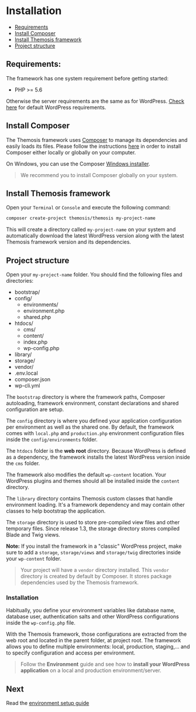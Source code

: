 Installation============- [Requirements](#requirements)
- [Install Composer](#install-composer)
- [Install Themosis framework](#install-themosis-framework)
- [Project structure](#project-structure)Requirements:-------------The framework has one system requirement before getting started:- PHP >= 5.6Otherwise the server requirements are the same as for WordPress. [Check here](https://wordpress.org/about/requirements/) for default WordPress requirements.Install Composer----------------The Themosis framework uses [Composer](https://getcomposer.org/) to manage its dependencies and easily loads its files. Please follow the instructions [here](https://getcomposer.org/doc/00-intro.md) in order to install Composer either locally or globally on your computer.On Windows, you can use the Composer [Windows installer](https://getcomposer.org/Composer-Setup.exe).> We recommend you to install Composer globally on your system.Install Themosis framework--------------------------Open your `Terminal` or `Console` and execute the following command:```bashcomposer create-project themosis/themosis my-project-name```This will create a directory called `my-project-name` on your system and automatically download the latest WordPress version along with the latest Themosis framework version and its dependencies.Project structure-----------------Open your `my-project-name` folder. You should find the following files and directories:- bootstrap/- config/	- environments/	- environment.php	- shared.php- htdocs/	- cms/	- content/	- index.php	- wp-config.php- library/- storage/- vendor/- .env.local- composer.json- wp-cli.ymlThe `bootstrap` directory is where the framework paths, Composer autoloading, framework environment, constant declarations and shared configuration are setup.The `config` directory is where you defined your application configuration per environment as well as the shared one. By default, the framework comes with `local.php` and `production.php` environment configuration files inside the `config/environments` folder.The `htdocs` folder is the **web root** directory. Because WordPress is defined as a dependency, the framework installs the latest WordPress version inside the `cms` folder.The framework also modifies the default `wp-content` location. Your WordPress plugins and themes should all be installed inside the `content` directory.The `library` directory contains Themosis custom classes that handle environment loading. It's a framework dependency and may contain other classes to help bootstrap the application.The `storage` directory is used to store pre-compiled view files and other temporary files. Since release 1.3, the storage directory stores compiled Blade and Twig views.**Note:** If you install the framework in a "classic" WordPress project, make sure to add a `storage`, `storage/views` and `storage/twig` directories inside your `wp-content` folder.> Your project will have a `vendor` directory installed. This `vendor` directory is created by default by Composer. It stores package dependencies used by the Themosis framework.### InstallationHabitually, you define your environment variables like database name, database user, authentication salts and other WordPress configurations inside the `wp-config.php` file.With the Themosis framework, those configurations are extracted from the web root and located in the parent folder, at project root. The framework allows you to define multiple environments: local, production, staging,... and to specify configuration and access per environment.> Follow the **Environment** guide and see how to **install your WordPress application** on a local and production environment/server.Next----Read the [environment setup guide]({{url}}/environment)